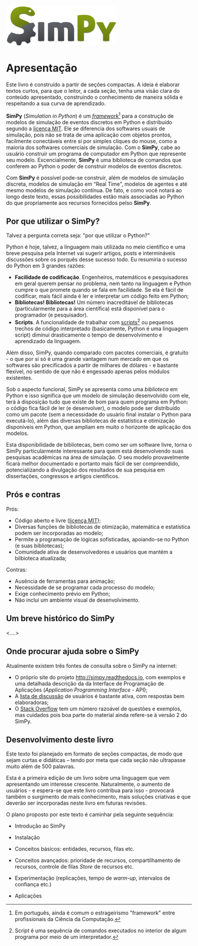 [](http://stackoverflow.com/questions/tagged/simpy)![SimPy logo](SimPy_Logo300.png)

# Apresentação

Este livro é construído a partir de seções compactas. A ideia é elaborar textos curtos, para que o leitor, a cada seção, tenha uma visão clara do conteúdo apresentado, construindo o conhecimento de maneira sólida e respeitando a sua curva de aprendizado.

**SimPy** \(_Simulation in Python_\) é um _[framework](https://pt.wikipedia.org/wiki/Framework)_[^1] para a construção de modelos de simulação de eventos discretos em Python e distribuído segundo a [licença MIT](https://pt.wikipedia.org/wiki/Licen%C3%A7a_MIT).  Ele se diferencia dos softwares usuais de simulação, pois não se trata de uma aplicação com objetos prontos, facilmente conectáveis entre si por simples cliques do mouse, como a maioria dos softwares comerciais de simulação. Com o **SimPy**, cabe ao usuário construir um programa de computador em Python que represente seu modelo. Excencialmente, **SimPy** é uma biblioteca de comandos que conferem ao Python o poder de construir modelos de eventos discretos.

Com **SimPy** é possível pode-se construir, além de modelos de simulação discreta, modelos de simulação em “Real Time”, modelos de agentes e até mesmo modelos de simulação contínua. De fato, e como você notará ao longo deste texto, essas possibilidades estão mais associadas ao Python do que propriamente aos recursos fornecidos pelso **SimPy**.

## Por que utilizar o SimPy?

Talvez a pergunta correta seja: "por que utilizar o Python?"

Python é hoje, talvez, a linguagem mais utilizada no meio científico e uma breve pesquisa pela Internet vai sugerir artigos, posts e intermináveis discussões sobre os porquês desse sucesso todo. Eu resumiria o sucesso do Python em 3 grandes razões:

* **Facilidade de codificação**. Engenheiros, matemáticos e pesquisadores em geral querem pensar no problema, nem tanto na linguagem e Python cumpre o que promete quando se fala em facilidade. Se ela é fácil de codificar, mais fácil ainda é ler e interpretar um código feito em Python;
* **Bibliotecas! Bibliotecas!** Um número inacreditável de bibliotecas \(particularmente para a área científica\) está disponível para o programador \(e pesquisador\).
* **Scripts**. A funcionalidade de trabalhar com [scripts](https://pt.wikipedia.org/wiki/Linguagem_de_script)[^2] ou pequenos trechos de código interpretado \(basicamente, Python é uma linguagem script\) diminui drasticamente o tempo de desenvolvimento e aprendizado da linguagem.

Além disso, SimPy, quando comparado com pacotes comerciais, é gratuito - o que por si só é uma grande vantagem num mercado em que os softwares são precificados a partir de milhares de dólares - e bastante
flexível, no sentido de que não é engessado apenas pelos módulos existentes.

Sob o aspecto funcional, SimPy se apresenta como uma _biblioteca_ em Python e isso significa que um modelo de simulação desenvolvido com ele, terá à disposição tudo que existe de bom para quem programa em Python: o código fica fácil de ler \(e desenvolver\), o modelo pode ser distribuído como um pacote \(sem a necessidade do usuário final instalar o Python para executá-lo\), além das diversas bibliotecas de estatística e otimização disponíveis em Python, que ampliam em muito o horizonte de aplicação dos modelos.

Esta disponibilidade de bibliotecas, bem como ser um software livre, torna o SimPy particularmente interessante para quem está desenvolvendo suas pesquisas acadêmicas na área de simulação. O seu modelo provavelmente ficará melhor documentado e portanto mais fácil de ser compreendido, potencializando a divulgação dos resultados de sua pesquisa em dissertações, congressos e artigos científicos.

## Prós e contras

Prós:

* Código aberto e livre \([licença MIT](https://pt.wikipedia.org/wiki/Licen%C3%A7a_MIT)\);
* Diversas funções de bibliotecas de otimização, matemática e estatística podem ser incorporadas ao modelo;
* Permite a programação de lógicas sofisticadas, apoiando-se no Python \(e suas bibliotecas\);
* Comunidade ativa de desenvolvedores e usuários que mantém a bilbioteca atualizada;

Contras:

* Ausência de ferramentas para animação;
* Necessidade de se programar cada processo do modelo;
* Exige conhecimento prévio em Python;
* Não inclui um ambiente visual de desenvolvimento.


## Um breve histórico do SimPy
<....>

## Onde procurar ajuda sobre o SimPy
Atualmente existem três fontes de consulta sobre o SimPy na internet:
* O próprio site do projeto http://simpy.readthedocs.io, com exemplos e uma detalhada descrição da da Interface de Programação de Aplicações (*Application Programming Interface* - API);
* A [lista de discussão](https://groups.google.com/forum/#!forum/python-simpy) de usuários é bastante ativa, com respostas bem elaboradoras;
* O [Stack Overflow](http://stackoverflow.com/questions/tagged/simpy) tem um número razoável de questões e exemplos, mas cuidados pois boa parte do material ainda refere-se à versão 2 do SimPy.

## Desenvolvimento deste livro

Este texto foi planejado em formato de seções compactas, de modo que sejam curtas e didáticas – tendo por meta que cada seção não ultrapasse muito além de 500 palavras.

Esta é a primeira edição de um livro sobre uma linguagem que vem apresentando um interesse crescente. Naturalmente, o aumento de usuários - e espera-se que este livro contribua para isso - provocará também o surgimento de mais conhecimento, mais soluções criativas e que deverão ser incorporadas neste livro em futuras revisões.

O plano proposto por este texto é caminhar pela seguinte sequência:

* Introdução ao SimPy
* Instalação
* Conceitos básicos: entidades, recursos, filas etc.
* Conceitos avançados: prioridade de recursos, compartilhamento de recursos, controle de filas _Store_ de recursos etc.
* Experimentação \(replicações, tempo de _warm-up_, intervalos de confiança etc.\)
* Aplicações

  [^1]: Em português, ainda é comum o estrageirismo "framework" entre profissionais da Ciência da Computação. 

  [^2]: Script é uma sequência de comandos executados no interior de algum programa por meio de um interpretador. 


